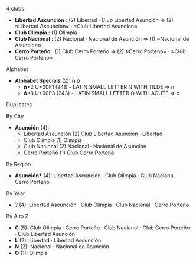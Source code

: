 4 clubs

- **Libertad Ascunción** : (2) Libertad · Club Libertad Asunción ⇒ (2) ≈Libertad Ascuncion≈ · ≈Club Libertad Asuncion≈
- **Club Olimpia** : (1) Olimpia
- **Club Nacional** : (2) Nacional · Nacional de Asunción ⇒ (1) ≈Nacional de Asuncion≈
- **Cerro Porteño** : (1) Club Cerro Porteño ⇒ (2) ≈Cerro Porteno≈ · ≈Club Cerro Porteno≈




Alphabet

- **Alphabet Specials** (2):  **ñ**  **ó** 
  - **ñ**×2 U+00F1 (241) - LATIN SMALL LETTER N WITH TILDE ⇒ n
  - **ó**×3 U+00F3 (243) - LATIN SMALL LETTER O WITH ACUTE ⇒ o




Duplicates





By City

- **Asunción** (4): 
  - Libertad Ascunción  (2) Club Libertad Asunción · Libertad
  - Club Olimpia  (1) Olimpia
  - Club Nacional  (2) Nacional · Nacional de Asunción
  - Cerro Porteño  (1) Club Cerro Porteño




By Region

- **Asunción†** (4):   Libertad Ascunción · Club Olimpia · Club Nacional · Cerro Porteño




By Year

- ? (4):   Libertad Ascunción · Club Olimpia · Club Nacional · Cerro Porteño






By A to Z

- **C** (5): Club Olimpia · Cerro Porteño · Club Nacional · Club Cerro Porteño · Club Libertad Asunción
- **L** (2): Libertad · Libertad Ascunción
- **N** (2): Nacional · Nacional de Asunción
- **O** (1): Olimpia




